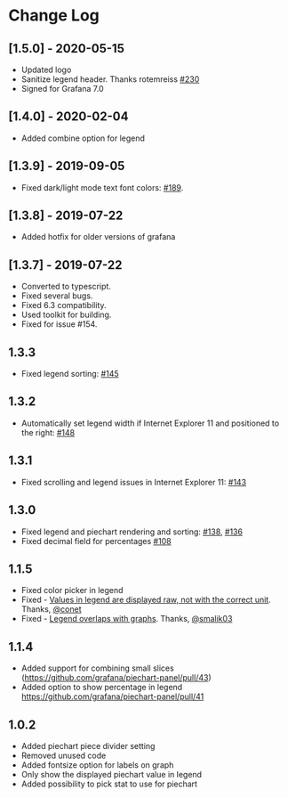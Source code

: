 # Change Log
##

## [1.5.0] - 2020-05-15

- Updated logo
- Sanitize legend header. Thanks rotemreiss [#230](https://github.com/grafana/piechart-panel/pull/230)
- Signed for Grafana 7.0


## [1.4.0] - 2020-02-04

- Added combine option for legend

## [1.3.9] - 2019-09-05

- Fixed dark/light mode text font colors: [#189](https://github.com/grafana/piechart-panel/issues/189).

## [1.3.8] - 2019-07-22

* Added hotfix for older versions of grafana

## [1.3.7] - 2019-07-22

* Converted to typescript.
* Fixed several bugs.
* Fixed 6.3 compatibility.
* Used toolkit for building.
* Fixed for issue #154.

## 1.3.3

* Fixed legend sorting: [#145](https://github.com/grafana/piechart-panel/issues/145)

## 1.3.2

* Automatically set legend width if Internet Explorer 11 and positioned to the right: [#148](https://github.com/grafana/piechart-panel/issues/148)

## 1.3.1

* Fixed scrolling and legend issues in Internet Explorer 11: [#143](https://github.com/grafana/piechart-panel/issues/143)

## 1.3.0

* Fixed legend and piechart rendering and sorting: [#138](https://github.com/grafana/piechart-panel/pull/138), [#136](https://github.com/grafana/piechart-panel/pull/136)
* Fixed decimal field for percentages [#108](https://github.com/grafana/piechart-panel/pull/108)

## 1.1.5

* Fixed color picker in legend
* Fixed - [Values in legend are displayed raw, not with the correct unit](https://github.com/grafana/piechart-panel/issues/51). Thanks, [@conet](https://github.com/conet)
* Fixed - [Legend overlaps with graphs](https://github.com/grafana/piechart-panel/issues/34). Thanks, [@smalik03](https://github.com/smalik03)

## 1.1.4
* Added support for combining small slices (https://github.com/grafana/piechart-panel/pull/43)
* Added option to show percentage in legend https://github.com/grafana/piechart-panel/pull/41

## 1.0.2

* Added piechart piece divider setting
* Removed unused code
* Added fontsize option for labels on graph
* Only show the displayed piechart value in legend
* Added possibility to pick stat to use for piechart
